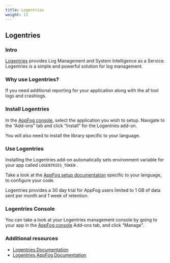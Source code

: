 ```yaml
---
title: Logentries
weight: 11
---
```


## Logentries

### Intro

[Logentries](https://logentries.com/) provides Log Management and System Intelligence as a Service. Logentries is a simple and powerful solution for log management.

### Why use Logentries?

If you need additional reporting for your application along with the af tool logs and crashlogs.

### Install Logentries

In the [AppFog console](https://console.appfog.com/), select the application you wish to setup.
Navigate to the “Add-ons” tab and click “Install” for the Logentries add-on.

You will also need to install the library specific to your language.

### Use Logentries

Installing the Logentries add-on automatically sets environment variable for your app called `LOGENTRIES_TOKEN` .

Take a look at the [AppFog setup documentation](https://logentries.com/doc/appfog/) specific to your language, to configure your code.

Logentries provides a 30 day trial for AppFog users limited to 1 GB of data sent per month and 1 week of retention.

### Logentries Console

You can take a look at your Logentries management console by going to your app in the [AppFog console](https://console.appfog.com/) Add-ons tab, and click “Manage”.

### Additional resources

* [Logentries Documentation](https://logentries.com/doc/)
* [Logentries AppFog Documentation](http://logentries.com/doc/appfog)

